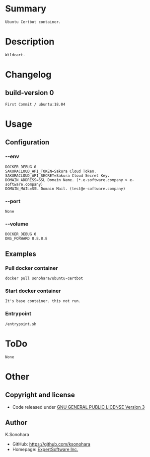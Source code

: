# Summary

    Ubuntu Certbot container.

# Description

    Wildcart.

# Changelog

## build-version 0

    First Commit / ubuntu:18.04

# Usage

## Configuration

### --env

    DOCKER_DEBUG 0
    SAKURACLOUD_API_TOKEN=Sakura Cloud Token.
    SAKURACLOUD_API_SECRET=Sakura Cloud Secret Key.
    DOMAIN_ADDRESS=SSL Domain Name. (*.e-software.company > e-software.company)
    DOMAIN_MAIL=SSL Domain Mail. (test@e-software.company)

### --port

    None

### --volume

    DOCKER_DEBUG 0
    DNS_FORWARD 8.8.8.8

## Examples

### Pull docker container

    docker pull sonohara/ubuntu-certbot

### Start docker container

    It's base container. this not run.

### Entrypoint

    /entrypoint.sh

# ToDo

    None

# Other

## Copyright and license

- Code released under [GNU GENERAL PUBLIC LICENSE Version 3](https://github.com/ksonohara/docker-ubuntu-base/blob/master/LICENSE)

## Author

K.Sonohara
- GitHub: https://github.com/ksonohara
- Homepage: [ExpertSoftware Inc.](https://www.e-software.company "ExpertSoftware Inc.")

